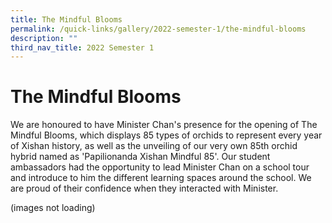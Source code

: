 ```yaml
---
title: The Mindful Blooms
permalink: /quick-links/gallery/2022-semester-1/the-mindful-blooms
description: ""
third_nav_title: 2022 Semester 1
---
```

# **The Mindful Blooms**

We are honoured to have Minister Chan's presence for the opening of The Mindful Blooms, which displays 85 types of orchids to represent every year of Xishan history, as well as the unveiling of our very own 85th orchid hybrid named as 'Papilionanda Xishan Mindful 85'. Our student ambassadors had the opportunity to lead Minister Chan on a school tour and introduce to him the different learning spaces around the school. We are proud of their confidence when they interacted with Minister.

(images not loading)